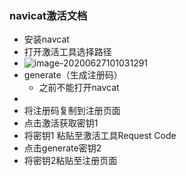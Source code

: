 

### navicat激活文档

- 安装navcat
- 打开激活工具选择路径
- ![image-20200627101031291](C:\Users\Administrator.DESKTOP-M8U0QVO\AppData\Roaming\Typora\typora-user-images\image-20200627101031291.png)
- generate（生成注册码）
  - 之前不能打开navcat
- 
- 将注册码复制到注册页面
- 点击激活获取密钥1
- 将密钥1 粘贴至激活工具Request Code
- 点击generate密钥2
- 将密钥2粘贴至注册页面